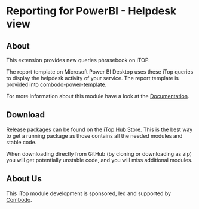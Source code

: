# Reporting for PowerBI - Helpdesk view

## About

This extension provides new queries phrasebook on iTOP.

The report template on Microsoft Power BI Desktop uses these iTop queries to display the helpdesk activity of your service.
The report template is provided into [combodo-power-template](https://github.com/Combodo/combodo-powerbi-template).

For more information about this module have a look at the [Documentation](https://www.itophub.io/wiki/page?id=extensions:combodo-powerbi-integration).

## Download

Release packages can be found on the [iTop Hub Store](https://store.itophub.io/en_US/taxons/all-extensions). This is the best way to get a
running package as those contains all the needed modules and stable code.

When downloading directly from GitHub (by cloning or downloading as zip) you will get potentially unstable code, and you will miss
additional modules.

## About Us

This iTop module development is sponsored, led and supported by [Combodo](https://www.combodo.com).
